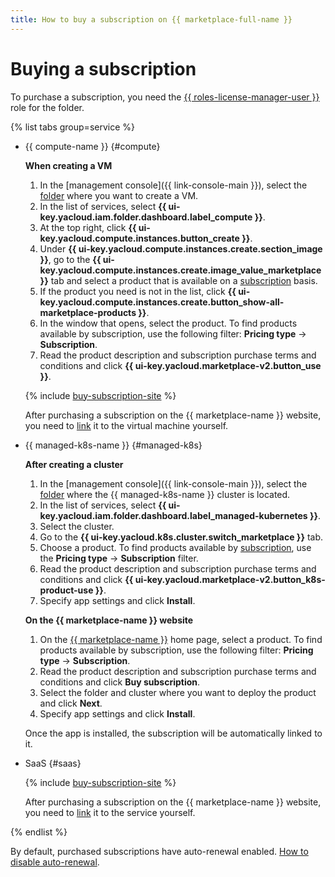 ```yaml
---
title: How to buy a subscription on {{ marketplace-full-name }}
---
```


# Buying a subscription

To purchase a subscription, you need the [{{ roles-license-manager-user }}](../../security/index.md#license-manager-user) role for the folder.

{% list tabs group=service %}

- {{ compute-name }} {#compute}

   **When creating a VM**

   1. In the [management console]({{ link-console-main }}), select the [folder](../../../resource-manager/concepts/resources-hierarchy.md#folder) where you want to create a VM.
   1. In the list of services, select **{{ ui-key.yacloud.iam.folder.dashboard.label_compute }}**.
   1. At the top right, click **{{ ui-key.yacloud.compute.instances.button_create }}**.
   1. Under **{{ ui-key.yacloud.compute.instances.create.section_image }}**, go to the **{{ ui-key.yacloud.compute.instances.create.image_value_marketplace }}** tab and select a product that is available on a [subscription](../../concepts/users/subscription.md) basis.
   1. If the product you need is not in the list, click **{{ ui-key.yacloud.compute.instances.create.button_show-all-marketplace-products }}**.
   1. In the window that opens, select the product. To find products available by subscription, use the following filter: **Pricing type** → **Subscription**.
   1. Read the product description and subscription purchase terms and conditions and click **{{ ui-key.yacloud.marketplace-v2.button_use }}**.

   {% include [buy-subscription-site](../../../_includes/marketplace/buy-subscription-site.md) %}

   After purchasing a subscription on the {{ marketplace-name }} website, you need to [link](lock-subscription.md) it to the virtual machine yourself.

- {{ managed-k8s-name }} {#managed-k8s}

   **After creating a cluster**

   1. In the [management console]({{ link-console-main }}), select the [folder](../../../resource-manager/concepts/resources-hierarchy.md#folder) where the {{ managed-k8s-name }} cluster is located.
   1. In the list of services, select **{{ ui-key.yacloud.iam.folder.dashboard.label_managed-kubernetes }}**.
   1. Select the cluster.
   1. Go to the **{{ ui-key.yacloud.k8s.cluster.switch_marketplace }}** tab.
   1. Choose a product. To find products available by [subscription](../../concepts/users/subscription.md), use the **Pricing type** → **Subscription** filter.
   1. Read the product description and subscription purchase terms and conditions and click **{{ ui-key.yacloud.marketplace-v2.button_k8s-product-use }}**.
   1. Specify app settings and click **Install**.

   **On the {{ marketplace-name }} website**

   1. On the [{{ marketplace-name }}](/marketplace) home page, select a product. To find products available by subscription, use the following filter: **Pricing type** → **Subscription**.
   1. Read the product description and subscription purchase terms and conditions and click **Buy subscription**.
   1. Select the folder and cluster where you want to deploy the product and click **Next**.
   1. Specify app settings and click **Install**.

   Once the app is installed, the subscription will be automatically linked to it.

- SaaS {#saas}

   {% include [buy-subscription-site](../../../_includes/marketplace/buy-subscription-site.md) %}

   After purchasing a subscription on the {{ marketplace-name }} website, you need to [link](lock-subscription.md) it to the service yourself.

{% endlist %}

By default, purchased subscriptions have auto-renewal enabled. [How to disable auto-renewal](cancel-subscription.md).
